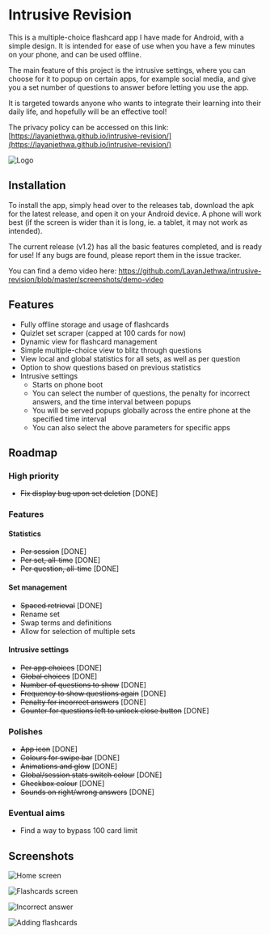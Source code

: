 
# Intrusive Revision

This is a multiple-choice flashcard app I have made for Android, with a simple design. It is intended for ease of use when you have a few minutes on your phone, and can be used offline.

The main feature of this project is the intrusive settings, where you can choose for it to popup on certain apps, for example social media, and give you a set number of questions to answer before letting you use the app.

It is targeted towards anyone who wants to integrate their learning into their daily life, and hopefully will be an effective tool!

The privacy policy can be accessed on this link: [https://layanjethwa.github.io/intrusive-revision/](https://layanjethwa.github.io/intrusive-revision/)

![Logo](https://github.com/LayanJethwa/intrusive-revision/blob/master/screenshots/logo-square.png)

## Installation

To install the app, simply head over to the releases tab, download the apk for the latest release, and open it on your Android device. A phone will work best (if the screen is wider than it is long, ie. a tablet, it may not work as intended).

The current release (v1.2) has all the basic features completed, and is ready for use! If any bugs are found, please report them in the issue tracker.

You can find a demo video here: https://github.com/LayanJethwa/intrusive-revision/blob/master/screenshots/demo-video
    
## Features

- Fully offline storage and usage of flashcards
- Quizlet set scraper (capped at 100 cards for now)
- Dynamic view for flashcard management
- Simple multiple-choice view to blitz through questions
- View local and global statistics for all sets, as well as per question
- Option to show questions based on previous statistics
- Intrusive settings
  - Starts on phone boot
  - You can select the number of questions, the penalty for incorrect answers, and the time interval between popups
  - You will be served popups globally across the entire phone at the specified time interval
  - You can also select the above parameters for specific apps


## Roadmap

### High priority ###

- ~~Fix display bug upon set deletion~~ [DONE]

### Features ###
#### Statistics ####
- ~~Per session~~ [DONE]
- ~~Per set, all-time~~ [DONE]
- ~~Per question, all-time~~ [DONE]

#### Set management ####
- ~~Spaced retrieval~~ [DONE]
- Rename set
- Swap terms and definitions
- Allow for selection of multiple sets
    
#### Intrusive settings ####
- ~~Per app choices~~ [DONE]
- ~~Global choices~~ [DONE]
- ~~Number of questions to show~~ [DONE]
- ~~Frequency to show questions again~~ [DONE]
- ~~Penalty for incorrect answers~~ [DONE]
- ~~Counter for questions left to unlock close button~~ [DONE]

### Polishes ###
- ~~App icon~~ [DONE]
- ~~Colours for swipe bar~~ [DONE]
- ~~Animations and glow~~ [DONE]
- ~~Global/session stats switch colour~~ [DONE]
- ~~Checkbox colour~~ [DONE]
- ~~Sounds on right/wrong answers~~ [DONE]

### Eventual aims ###
- Find a way to bypass 100 card limit


## Screenshots

![Home screen](https://github.com/LayanJethwa/intrusive-revision/blob/master/screenshots/home-screen.png)

![Flashcards screen](https://github.com/LayanJethwa/intrusive-revision/blob/master/screenshots/flashcards-screen.png)

![Incorrect answer](https://github.com/LayanJethwa/intrusive-revision/blob/master/screenshots/incorrect-answer.png)

![Adding flashcards](https://github.com/LayanJethwa/intrusive-revision/blob/master/screenshots/adding-flashcards.png)

